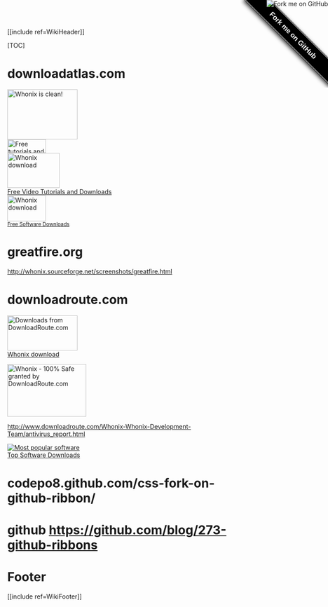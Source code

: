 [[include ref=WikiHeader]]

[TOC]

# downloadatlas.com

<div><a href="http://www.downloadatlas.com/"><img src="http://www.downloadatlas.com/clean-awards/whonix-by-whonix-development-team.png" style="border:none;" width="160" height="114" alt="Whonix is clean!" /></a></div>

<div><a href="http://www.downloadatlas.com/"><img src="http://www.downloadatlas.com/images/downloadatlas_safe_88x31b.png" style="border:none;" width="88" height="31" alt="Free tutorials and 100% safe downloads" /></a></div>

<div><a href="http://www.downloadatlas.com/open-source-2edd8edf.html"><img src="http://www.downloadatlas.com/images/get_from_downloadatlas_blue.png" style="border:none;" width="119" height="80" alt="Whonix download" title="Whonix download" /></a><br /><a href="http://www.downloadatlas.com/">Free Video Tutorials and Downloads</a></div>

<div><a href="http://www.downloadatlas.com/open-source-2edd8edf.html"><img src="http://www.downloadatlas.com/images/get_from_downloadatlas_orange_small.png" style="border:none;" width="88" height="59" alt="Whonix download" title="Whonix download" /></a><br /><small><a href="http://www.downloadatlas.com/">Free Software Downloads</a></small></div>

# greatfire.org #
<script src="https://en.greatfire.org/gf_widget" type="text/javascript"></script>

http://whonix.sourceforge.net/screenshots/greatfire.html

# downloadroute.com #

<p><a href="http://www.downloadroute.com/Whonix-Whonix-Development-Team.html"><img src="http://www.downloadroute.com/images/download-buttons/Whonix-Whonix-Development-Team.png" border="0" width="160" height="80" alt="Downloads from DownloadRoute.com"><br>Whonix download</a></p>

<a href="http://www.downloadroute.com/Whonix-Whonix-Development-Team.html"><img src="http://www.downloadroute.com/images/av-awards/Whonix-Whonix-Development-Team.png" style="border:none;" width="180" height="120" alt="Whonix - 100% Safe granted by DownloadRoute.com"></a>

http://www.downloadroute.com/Whonix-Whonix-Development-Team/antivirus_report.html

<p><a href="http://www.downloadroute.com/"><img src="http://www.downloadroute.com/images/dr_88x31_blue.png" alt="Most popular software" border="0"></a><br /><a href="http://www.downloadroute.com">Top Software Downloads</a></p>

# codepo8.github.com/css-fork-on-github-ribbon/

<style>#forkongithub a{background:#000;color:#fff;text-decoration:none;font-family:arial, sans-serif;text-align:center;font-weight:bold;padding:5px 40px;font-size:1rem;line-height:2rem;position:relative;transition:0.5s;}#forkongithub a:hover{background:#060;color:#fff;}#forkongithub a::before,#forkongithub a::after{content:"";width:100%;display:block;position:absolute;top:1px;left:0;height:1px;background:#fff;}#forkongithub a::after{bottom:1px;top:auto;}@media screen and (min-width:800px){#forkongithub{position:absolute;display:block;top:0;right:0;width:200px;overflow:hidden;height:200px;}#forkongithub a{width:200px;position:absolute;top:60px;right:-60px;transform:rotate(45deg);-webkit-transform:rotate(45deg);box-shadow:4px 4px 10px rgba(0,0,0,0.8);}}</style><span id="forkongithub"><a href="https://github.com/adrelanos/Whonix">Fork me on GitHub</a></span>

# github https://github.com/blog/273-github-ribbons

<a href="https://github.com/Whonix"><img style="position: absolute; top: 0; right: 0; border: 0;" src="https://s3.amazonaws.com/github/ribbons/forkme_right_red_aa0000.png" alt="Fork me on GitHub"></a>

# Footer #
[[include ref=WikiFooter]]